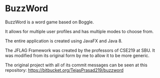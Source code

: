 # BuzzWord
BuzzWord is a word game based on Boggle. 

It allows for multiple user profiles and has multiple modes to choose from.

The entire application is created using JavaFX and Java 8.

The JFLAG Framework was created by the professors of CSE219 at SBU. It was modified from its original form by me to allow it to be more generic.


The original project with all of its commit messages can be seen at this repository: https://bitbucket.org/TejasPrasad219/buzzword
